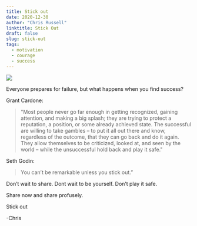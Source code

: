 ```yaml
---
title: Stick out
date: 2020-12-30
author: "Chris Russell"
linktitle: Stick Out
draft: false
slug: stick-out
tags:
  - motivation
  - courage
  - success
---
```


![](/img/jeremy-bishop-vGjGvtSfys4-unsplash.jpg)

Everyone prepares for failure, but what happens when you find success?  

Grant Cardone:
>"Most people never go far enough in getting recognized, gaining attention, and making a big splash; they are trying to protect a reputation, a position, or some already achieved state. The successful are willing to take gambles – to put it all out there and know, regardless of the outcome, that they can go back and do it again. They allow themselves to be criticized, looked at, and seen by the world – while the unsuccessful hold back and play it safe."  



Seth Godin:
>You can’t be remarkable unless you stick out.”  

Don’t wait to share. Dont wait to be yourself. Don’t play it safe.  
  
Share now and share profusely.  

Stick out

-Chris
